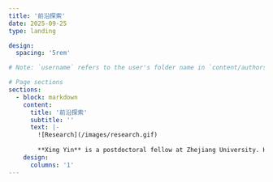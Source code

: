 ```yaml
---
title: '前沿探索'
date: 2025-09-25
type: landing

design:
  spacing: '5rem'

# Note: `username` refers to the user's folder name in `content/authors/`

# Page sections
sections:
  - block: markdown
    content:
      title: '前沿探索'
      subtitle: ''
      text: |-
        ![Research](/images/research.gif)
                
        **Xing Yin** is a postdoctoral fellow at Zhejiang University. He received his Ph.D. in Structural Engineering from *Zhejiang University*, and was awarded the fellowship of *China National Postdoctoral Program for Innovative Talents*. His research focuses on *the dynamic behavior of advanced engineering materials and structures under extreme loading conditions*. By exploring dynamic constitutive relations, capturing multi-scale structural responses, and examining failure mechanisms of fiber-reinforced cementitious composites (FRCCs) subjected to impact, blast, and penetration, his work seeks to contribute to a better understanding of material performance and to support the development of composite structures with enhanced resilience.
    design:
      columns: '1'
---
```

